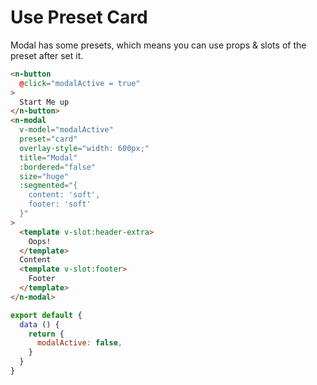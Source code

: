 # Use Preset Card
Modal has some presets, which means you can use props & slots of the preset after set it.
```html
<n-button
  @click="modalActive = true"
>
  Start Me up
</n-button>
<n-modal
  v-model="modalActive"
  preset="card"
  overlay-style="width: 600px;"
  title="Modal"
  :bordered="false"
  size="huge"
  :segmented="{
    content: 'soft',
    footer: 'soft'
  }"
>
  <template v-slot:header-extra>
    Oops!
  </template>
  Content
  <template v-slot:footer>
    Footer
  </template>
</n-modal>
```
```js
export default {
  data () {
    return {
      modalActive: false,
    }
  }
}
```